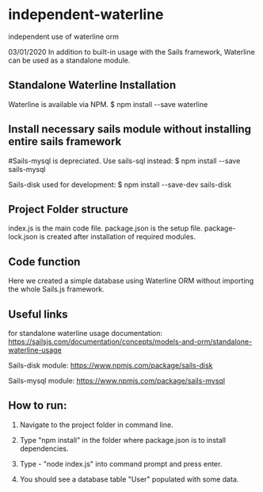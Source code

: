 # independent-waterline
independent use of waterline orm

03/01/2020
In addition to built-in usage with the Sails framework, Waterline can be used as a standalone module.

## Standalone Waterline Installation
Waterline is available via NPM.
$ npm install --save waterline

## Install necessary sails module without installing entire sails framework
#Sails-mysql is depreciated. Use sails-sql instead:
$ npm install --save sails-mysql

Sails-disk used for development:
$ npm install --save-dev sails-disk

## Project Folder structure
index.js is the main code file.
package.json is the setup file.
package-lock.json is created after installation of required modules.

## Code function
Here we created a simple database using Waterline ORM without importing the whole Sails.js framework.

## Useful links

for standalone waterline usage documentation:
https://sailsjs.com/documentation/concepts/models-and-orm/standalone-waterline-usage

Sails-disk module:
https://www.npmjs.com/package/sails-disk

Sails-mysql module:
https://www.npmjs.com/package/sails-mysql

## How to run:
1. Navigate to the project folder in command line.

2. Type "npm install" in the folder where package.json is to install dependencies.

3. Type - "node index.js" into command prompt and press enter.

4. You should see a database table "User" populated with some data.



